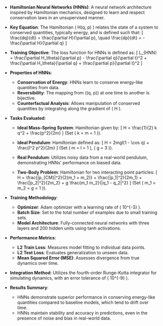 - **Hamiltonian Neural Networks (HNNs)**: A neural network architecture inspired by Hamiltonian mechanics, designed to learn and respect conservation laws in an unsupervised manner.

- **Key Equation**: The Hamiltonian \( H(q, p) \) relates the state of a system to conserved quantities, typically energy, and is defined such that:
  \[
  \frac{dq}{dt} = \frac{\partial H}{\partial p}, \quad \frac{dp}{dt} = -\frac{\partial H}{\partial q}
  \]

- **Training Objective**: The loss function for HNNs is defined as:
  \[
  L_{HNN} = \frac{\partial H_\theta}{\partial p} - \frac{\partial q}{\partial t}^2 + \frac{\partial H_\theta}{\partial q} + \frac{\partial p}{\partial t}^2
  \]

- **Properties of HNNs**:
  - **Conservation of Energy**: HNNs learn to conserve energy-like quantities from data.
  - **Reversibility**: The mapping from \((q, p)\) at one time to another is bijective.
  - **Counterfactual Analysis**: Allows manipulation of conserved quantities by integrating along the gradient of \( H \).

- **Tasks Evaluated**:
  - **Ideal Mass-Spring System**: Hamiltonian given by:
    \[
    H = \frac{1}{2} k q^2 + \frac{p^2}{2m}
    \]
    (Set \( k = m = 1 \)).
  
  - **Ideal Pendulum**: Hamiltonian defined as:
    \[
    H = 2mgl(1 - \cos q) + \frac{l^2 p^2}{2m}
    \]
    (Set \( m = l = 1 \), \( g = 3 \)).

  - **Real Pendulum**: Utilizes noisy data from a real-world pendulum, demonstrating HNNs' performance on biased data.

  - **Two-Body Problem**: Hamiltonian for two interacting point particles:
    \[
    H = \frac{|p_{CM}|^2}{2(m_1 + m_2)} + \frac{|p_1|^2}{2m_1} + \frac{|p_2|^2}{2m_2} + g \frac{m_1 m_2}{|q_1 - q_2|^2}
    \]
    (Set \( m_1 = m_2 = g = 1 \)).

- **Training Methodology**:
  - **Optimizer**: Adam optimizer with a learning rate of \( 10^{-3} \).
  - **Batch Size**: Set to the total number of examples due to small training sets.
  - **Model Architecture**: Fully-connected neural networks with three layers and 200 hidden units using tanh activations.

- **Performance Metrics**:
  - **L2 Train Loss**: Measures model fitting to individual data points.
  - **L2 Test Loss**: Evaluates generalization to unseen data.
  - **Mean Squared Error (MSE)**: Assesses divergence from true dynamics over time.

- **Integration Method**: Utilizes the fourth-order Runge-Kutta integrator for simulating dynamics, with an error tolerance of \( 10^{-9} \).

- **Results Summary**:
  - HNNs demonstrate superior performance in conserving energy-like quantities compared to baseline models, which tend to drift over time.
  - HNNs maintain stability and accuracy in predictions, even in the presence of noise and bias in real-world data.